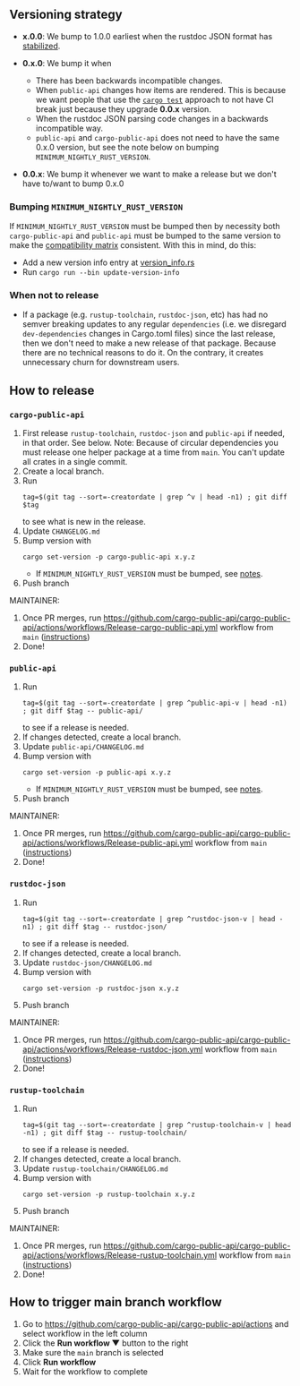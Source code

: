 ## Versioning strategy

* **x.0.0**: We bump to 1.0.0 earliest when the rustdoc JSON format has [stabilized](https://rust-lang.zulipchat.com/#narrow/stream/266220-rustdoc/topic/Rustdoc.20JSON.3A.20Stabilization.20criteria).

* **0.x.0**: We bump it when
  * There has been backwards incompatible changes.
  * When `public-api` changes how items are rendered. This is because we want people that use the [`cargo test`](https://github.com/cargo-public-api/cargo-public-api#-as-a-ci-check) approach to not have CI break just because they upgrade **0.0.x** version.
  * When the rustdoc JSON parsing code changes in a backwards incompatible way.
  * `public-api` and `cargo-public-api` does not need to have the same 0.x.0 version, but see the note below on bumping `MINIMUM_NIGHTLY_RUST_VERSION`.

* **0.0.x**: We bump it whenever we want to make a release but we don't have to/want to bump 0.x.0

### Bumping `MINIMUM_NIGHTLY_RUST_VERSION`

If `MINIMUM_NIGHTLY_RUST_VERSION` must be bumped then by necessity both `cargo-public-api` and `public-api` must be bumped to the same version to make the [compatibility matrix](https://github.com/cargo-public-api/cargo-public-api#compatibility-matrix) consistent. With this in mind, do this:
* Add a new version info entry at [version_info.rs](https://github.com/cargo-public-api/cargo-public-api/blob/main/scripts/release-helper/lib/version_info.rs)
* Run `cargo run --bin update-version-info`

### When not to release

* If a package (e.g. `rustup-toolchain`, `rustdoc-json`, etc) has had no semver breaking updates to any regular `dependencies` (i.e. we disregard `dev-dependencies` changes in Cargo.toml files) since the last release, then we don't need to make a new release of that package. Because there are no technical reasons to do it. On the contrary, it creates unnecessary churn for downstream users.

## How to release

### `cargo-public-api`

1. First release `rustup-toolchain`, `rustdoc-json` and `public-api` if needed, in that order. See below. Note: Because of circular dependencies you must release one helper package at a time from `main`. You can't update all crates in a single commit.
1. Create a local branch.
1. Run
   ```
   tag=$(git tag --sort=-creatordate | grep ^v | head -n1) ; git diff $tag
   ```
   to see what is new in the release.
1. Update `CHANGELOG.md`
1. Bump version with
   ```
   cargo set-version -p cargo-public-api x.y.z
   ```
    * If `MINIMUM_NIGHTLY_RUST_VERSION` must be bumped, see [notes](./RELEASE.md#bumping-minimum_nightly_rust_version).
1. Push branch

MAINTAINER:

1. Once PR merges, run https://github.com/cargo-public-api/cargo-public-api/actions/workflows/Release-cargo-public-api.yml workflow from `main` ([instructions](#how-to-trigger-main-branch-workflow))
1. Done!

### `public-api`

1. Run
   ```
   tag=$(git tag --sort=-creatordate | grep ^public-api-v | head -n1) ; git diff $tag -- public-api/
   ```
   to see if a release is needed.
1. If changes detected, create a local branch.
1. Update `public-api/CHANGELOG.md`
1. Bump version with
   ```
   cargo set-version -p public-api x.y.z
   ```
    * If `MINIMUM_NIGHTLY_RUST_VERSION` must be bumped, see [notes](./RELEASE.md#bumping-minimum_nightly_rust_version).
1. Push branch

MAINTAINER:

1. Once PR merges, run https://github.com/cargo-public-api/cargo-public-api/actions/workflows/Release-public-api.yml workflow from `main` ([instructions](#how-to-trigger-main-branch-workflow))
1. Done!

### `rustdoc-json`

1. Run
   ```
   tag=$(git tag --sort=-creatordate | grep ^rustdoc-json-v | head -n1) ; git diff $tag -- rustdoc-json/
   ```
   to see if a release is needed.
1. If changes detected, create a local branch.
1. Update `rustdoc-json/CHANGELOG.md`
1. Bump version with
   ```
   cargo set-version -p rustdoc-json x.y.z
   ```
1. Push branch

MAINTAINER:

1. Once PR merges, run https://github.com/cargo-public-api/cargo-public-api/actions/workflows/Release-rustdoc-json.yml workflow from `main` ([instructions](#how-to-trigger-main-branch-workflow))
1. Done!

### `rustup-toolchain`

1. Run
   ```
   tag=$(git tag --sort=-creatordate | grep ^rustup-toolchain-v | head -n1) ; git diff $tag -- rustup-toolchain/
   ```
   to see if a release is needed.
1. If changes detected, create a local branch.
1. Update `rustup-toolchain/CHANGELOG.md`
1. Bump version with
   ```
   cargo set-version -p rustup-toolchain x.y.z
   ```
1. Push branch

MAINTAINER:

1. Once PR merges, run https://github.com/cargo-public-api/cargo-public-api/actions/workflows/Release-rustup-toolchain.yml workflow from `main` ([instructions](#how-to-trigger-main-branch-workflow))
1. Done!

## How to trigger main branch workflow

1. Go to https://github.com/cargo-public-api/cargo-public-api/actions and select workflow in the left column
1. Click the **Run workflow ▼** button to the right
1. Make sure the `main` branch is selected
1. Click **Run workflow**
1. Wait for the workflow to complete
